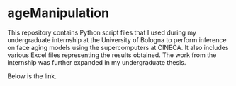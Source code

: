 # ageManipulation
This repository contains Python script files that I used during my undergraduate internship at the University of Bologna to perform inference on face aging models using the supercomputers at CINECA. It also includes various Excel files representing the results obtained. The work from the internship was further expanded in my undergraduate thesis. 

Below is the link.
